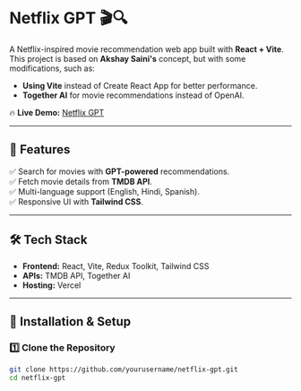 # **Netflix GPT 🎬🔍**  

A Netflix-inspired movie recommendation web app built with **React + Vite**. This project is based on **Akshay Saini's** concept, but with some modifications, such as:  
- **Using Vite** instead of Create React App for better performance.  
- **Together AI** for movie recommendations instead of OpenAI.  

🔥 **Live Demo:** [Netflix GPT]([https://vercel.com/satyams-projects-f7813efa/netflix-gpt/6kFit3zXf4ktrP7MHTGPJdYyjzQv](https://netflix-gpt-woad-two.vercel.app/))  

---

## **🚀 Features**  
✅ Search for movies with **GPT-powered** recommendations.  
✅ Fetch movie details from **TMDB API**.  
✅ Multi-language support (English, Hindi, Spanish).  
✅ Responsive UI with **Tailwind CSS**.  

---

## **🛠️ Tech Stack**  
- **Frontend:** React, Vite, Redux Toolkit, Tailwind CSS  
- **APIs:** TMDB API, Together AI  
- **Hosting:** Vercel  

---

## **📌 Installation & Setup**  

### **1️⃣ Clone the Repository**  
```sh
git clone https://github.com/yourusername/netflix-gpt.git
cd netflix-gpt




